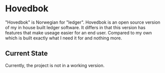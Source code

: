 # Hovedbok

"Hovedbok" is Norwegian for "ledger". Hovedbok is an open source version of my in house built ledger software. It differs in that this version has features that make useage easier for an end user. Compared to my own which is built exactly what I need it for and nothing more.

## Current State

Currently, the project is not in a working version.